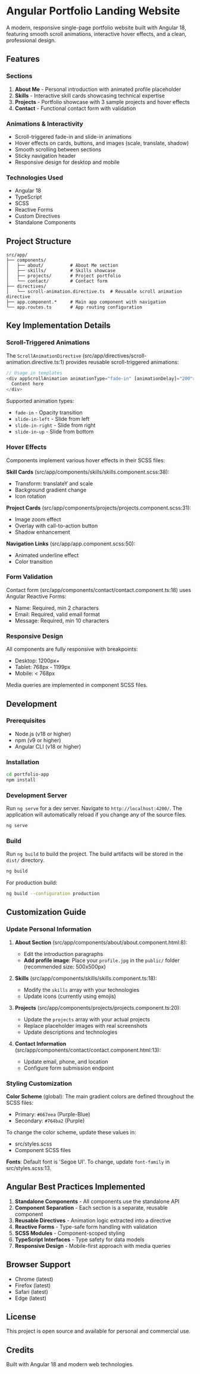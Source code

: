 # Angular Portfolio Landing Website

A modern, responsive single-page portfolio website built with Angular 18, featuring smooth scroll animations, interactive hover effects, and a clean, professional design.

## Features

### Sections
1. **About Me** - Personal introduction with animated profile placeholder
2. **Skills** - Interactive skill cards showcasing technical expertise
3. **Projects** - Portfolio showcase with 3 sample projects and hover effects
4. **Contact** - Functional contact form with validation

### Animations & Interactivity
- Scroll-triggered fade-in and slide-in animations
- Hover effects on cards, buttons, and images (scale, translate, shadow)
- Smooth scrolling between sections
- Sticky navigation header
- Responsive design for desktop and mobile

### Technologies Used
- Angular 18
- TypeScript
- SCSS
- Reactive Forms
- Custom Directives
- Standalone Components

## Project Structure

```
src/app/
├── components/
│   ├── about/          # About Me section
│   ├── skills/         # Skills showcase
│   ├── projects/       # Project portfolio
│   └── contact/        # Contact form
├── directives/
│   └── scroll-animation.directive.ts  # Reusable scroll animation directive
├── app.component.*     # Main app component with navigation
└── app.routes.ts       # App routing configuration
```

## Key Implementation Details

### Scroll-Triggered Animations
The `ScrollAnimationDirective` (src/app/directives/scroll-animation.directive.ts:1) provides reusable scroll-triggered animations:

```typescript
// Usage in templates
<div appScrollAnimation animationType="fade-in" [animationDelay]="200">
  Content here
</div>
```

Supported animation types:
- `fade-in` - Opacity transition
- `slide-in-left` - Slide from left
- `slide-in-right` - Slide from right
- `slide-in-up` - Slide from bottom

### Hover Effects
Components implement various hover effects in their SCSS files:

**Skill Cards** (src/app/components/skills/skills.component.scss:38):
- Transform: translateY and scale
- Background gradient change
- Icon rotation

**Project Cards** (src/app/components/projects/projects.component.scss:31):
- Image zoom effect
- Overlay with call-to-action button
- Shadow enhancement

**Navigation Links** (src/app/app.component.scss:50):
- Animated underline effect
- Color transition

### Form Validation
Contact form (src/app/components/contact/contact.component.ts:18) uses Angular Reactive Forms:
- Name: Required, min 2 characters
- Email: Required, valid email format
- Message: Required, min 10 characters

### Responsive Design
All components are fully responsive with breakpoints:
- Desktop: 1200px+
- Tablet: 768px - 1199px
- Mobile: < 768px

Media queries are implemented in component SCSS files.

## Development

### Prerequisites
- Node.js (v18 or higher)
- npm (v9 or higher)
- Angular CLI (v18 or higher)

### Installation

```bash
cd portfolio-app
npm install
```

### Development Server

Run `ng serve` for a dev server. Navigate to `http://localhost:4200/`. The application will automatically reload if you change any of the source files.

```bash
ng serve
```

### Build

Run `ng build` to build the project. The build artifacts will be stored in the `dist/` directory.

```bash
ng build
```

For production build:

```bash
ng build --configuration production
```

## Customization Guide

### Update Personal Information

1. **About Section** (src/app/components/about/about.component.html:8):
   - Edit the introduction paragraphs
   - **Add profile image**: Place your `profile.jpg` in the `public/` folder (recommended size: 500x500px)

2. **Skills** (src/app/components/skills/skills.component.ts:18):
   - Modify the `skills` array with your technologies
   - Update icons (currently using emojis)

3. **Projects** (src/app/components/projects/projects.component.ts:20):
   - Update the `projects` array with your actual projects
   - Replace placeholder images with real screenshots
   - Update descriptions and technologies

4. **Contact Information** (src/app/components/contact/contact.component.html:13):
   - Update email, phone, and location
   - Configure form submission endpoint

### Styling Customization

**Color Scheme** (global):
The main gradient colors are defined throughout the SCSS files:
- Primary: `#667eea` (Purple-Blue)
- Secondary: `#764ba2` (Purple)

To change the color scheme, update these values in:
- src/styles.scss
- Component SCSS files

**Fonts**:
Default font is 'Segoe UI'. To change, update `font-family` in src/styles.scss:13.

## Angular Best Practices Implemented

1. **Standalone Components** - All components use the standalone API
2. **Component Separation** - Each section is a separate, reusable component
3. **Reusable Directives** - Animation logic extracted into a directive
4. **Reactive Forms** - Type-safe form handling with validation
5. **SCSS Modules** - Component-scoped styling
6. **TypeScript Interfaces** - Type safety for data models
7. **Responsive Design** - Mobile-first approach with media queries

## Browser Support

- Chrome (latest)
- Firefox (latest)
- Safari (latest)
- Edge (latest)

## License

This project is open source and available for personal and commercial use.

## Credits

Built with Angular 18 and modern web technologies.
